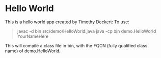 # Hello World
This is a hello world app created by Timothy Deckert:
To use:

>javac -d bin src/demo/HelloWorld.java
>java -cp bin demo.HelloWorld YourNameHere

This will compile a class file in bin, with the FQCN (fully qualified class name) of demo.HelloWorld.
